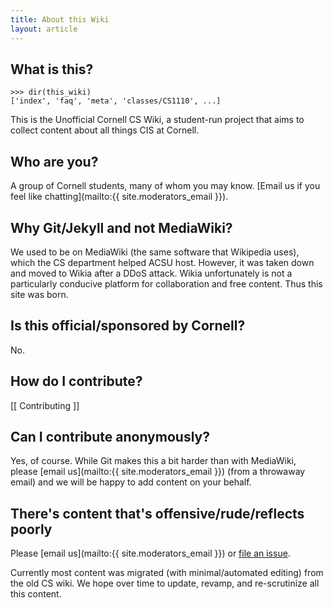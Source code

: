 ```yaml
---
title: About this Wiki
layout: article
---
```


## What is this?

    >>> dir(this_wiki)
    ['index', 'faq', 'meta', 'classes/CS1110', ...]

This is the Unofficial Cornell CS Wiki, a student-run project that aims to collect content about all things CIS at Cornell.

## Who are you?

A group of Cornell students, many of whom you may know. [Email us if you feel like chatting](mailto:{{ site.moderators_email }}).

## Why Git/Jekyll and not MediaWiki?

We used to be on MediaWiki (the same software that Wikipedia uses), which the CS department helped ACSU host. However, it was taken down and moved to Wikia after a DDoS attack. Wikia unfortunately is not a particularly conducive platform for collaboration and free content. Thus this site was born.

## Is this official/sponsored by Cornell?

No.

## How do I contribute?

[[ Contributing ]]

## Can I contribute anonymously?

Yes, of course. While Git makes this a bit harder than with MediaWiki, please [email us](mailto:{{ site.moderators_email }}) (from a throwaway email) and we will be happy to add content on your behalf.

## There's content that's offensive/rude/reflects poorly

Please [email us](mailto:{{ site.moderators_email }}) or [file an issue](https://github.com/CornellCSWiki/testwiki/issues).

Currently most content was migrated (with minimal/automated editing) from the old CS wiki. We hope over time to update, revamp, and re-scrutinize all this content.
